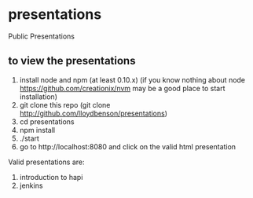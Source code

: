 presentations
=============

Public Presentations

## to view the presentations
1.  install node and npm (at least 0.10.x)
(if you know nothing about node https://github.com/creationix/nvm may be a good place to start installation)
2.  git clone this repo (git clone http://github.com/lloydbenson/presentations)
3.  cd presentations
4.  npm install
5.  ./start
6.  go to http://localhost:8080 and click on the valid html presentation

Valid presentations are:

1.  introduction to hapi
2.  jenkins 
